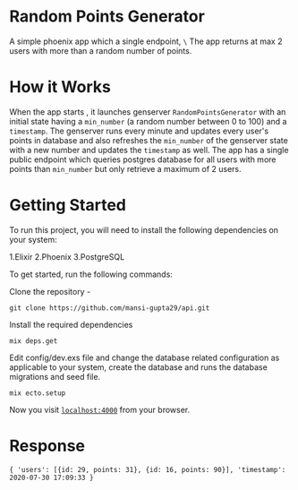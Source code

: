 # Random Points Generator

A simple phoenix app which a single endpoint, `\`
The app returns at max 2 users with more than a random number of points.

# How it Works

When the app starts , it launches genserver `RandomPointsGenerator` with an initial state having a `min_number` (a random number between 0 to 100) and a `timestamp`. The genserver runs every minute and updates every user's points in database and also refreshes the `min_number` of the genserver state with a new number and updates the `timestamp` as well. The app has a single public endpoint which queries postgres database for all users with more points than `min_number` but only retrieve a maximum of 2 users.

# Getting Started

To run this project, you will need to install the following dependencies on your system:

1.Elixir
2.Phoenix
3.PostgreSQL

To get started, run the following commands:

Clone the repository -

`git clone https://github.com/mansi-gupta29/api.git`

Install the required dependencies

`mix deps.get`

Edit config/dev.exs file and change the database related configuration as applicable to your system, create the database and runs the database migrations and seed file.

`mix ecto.setup`

Now you visit [`localhost:4000`](http://localhost:4000) from your browser.

# Response 

`{
  'users': [{id: 29, points: 31}, {id: 16, points: 90}],
  'timestamp': 2020-07-30 17:09:33
}`
